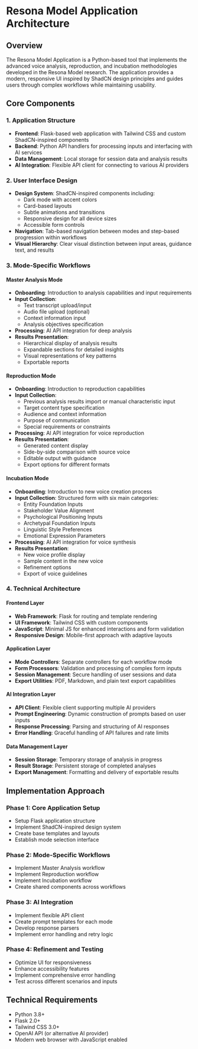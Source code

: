 # Resona Model Application Architecture

## Overview
The Resona Model Application is a Python-based tool that implements the advanced voice analysis, reproduction, and incubation methodologies developed in the Resona Model research. The application provides a modern, responsive UI inspired by ShadCN design principles and guides users through complex workflows while maintaining usability.

## Core Components

### 1. Application Structure
- **Frontend**: Flask-based web application with Tailwind CSS and custom ShadCN-inspired components
- **Backend**: Python API handlers for processing inputs and interfacing with AI services
- **Data Management**: Local storage for session data and analysis results
- **AI Integration**: Flexible API client for connecting to various AI providers

### 2. User Interface Design
- **Design System**: ShadCN-inspired components including:
  - Dark mode with accent colors
  - Card-based layouts
  - Subtle animations and transitions
  - Responsive design for all device sizes
  - Accessible form controls
- **Navigation**: Tab-based navigation between modes and step-based progression within workflows
- **Visual Hierarchy**: Clear visual distinction between input areas, guidance text, and results

### 3. Mode-Specific Workflows

#### Master Analysis Mode
- **Onboarding**: Introduction to analysis capabilities and input requirements
- **Input Collection**: 
  - Text transcript upload/input
  - Audio file upload (optional)
  - Context information input
  - Analysis objectives specification
- **Processing**: AI API integration for deep analysis
- **Results Presentation**: 
  - Hierarchical display of analysis results
  - Expandable sections for detailed insights
  - Visual representations of key patterns
  - Exportable reports

#### Reproduction Mode
- **Onboarding**: Introduction to reproduction capabilities
- **Input Collection**:
  - Previous analysis results import or manual characteristic input
  - Target content type specification
  - Audience and context information
  - Purpose of communication
  - Special requirements or constraints
- **Processing**: AI API integration for voice reproduction
- **Results Presentation**:
  - Generated content display
  - Side-by-side comparison with source voice
  - Editable output with guidance
  - Export options for different formats

#### Incubation Mode
- **Onboarding**: Introduction to new voice creation process
- **Input Collection**: Structured form with six main categories:
  - Entity Foundation Inputs
  - Stakeholder Value Alignment
  - Psychological Positioning Inputs
  - Archetypal Foundation Inputs
  - Linguistic Style Preferences
  - Emotional Expression Parameters
- **Processing**: AI API integration for voice synthesis
- **Results Presentation**:
  - New voice profile display
  - Sample content in the new voice
  - Refinement options
  - Export of voice guidelines

### 4. Technical Architecture

#### Frontend Layer
- **Web Framework**: Flask for routing and template rendering
- **UI Framework**: Tailwind CSS with custom components
- **JavaScript**: Minimal JS for enhanced interactions and form validation
- **Responsive Design**: Mobile-first approach with adaptive layouts

#### Application Layer
- **Mode Controllers**: Separate controllers for each workflow mode
- **Form Processors**: Validation and processing of complex form inputs
- **Session Management**: Secure handling of user sessions and data
- **Export Utilities**: PDF, Markdown, and plain text export capabilities

#### AI Integration Layer
- **API Client**: Flexible client supporting multiple AI providers
- **Prompt Engineering**: Dynamic construction of prompts based on user inputs
- **Response Processing**: Parsing and structuring of AI responses
- **Error Handling**: Graceful handling of API failures and rate limits

#### Data Management Layer
- **Session Storage**: Temporary storage of analysis in progress
- **Result Storage**: Persistent storage of completed analyses
- **Export Management**: Formatting and delivery of exportable results

## Implementation Approach

### Phase 1: Core Application Setup
- Setup Flask application structure
- Implement ShadCN-inspired design system
- Create base templates and layouts
- Establish mode selection interface

### Phase 2: Mode-Specific Workflows
- Implement Master Analysis workflow
- Implement Reproduction workflow
- Implement Incubation workflow
- Create shared components across workflows

### Phase 3: AI Integration
- Implement flexible API client
- Create prompt templates for each mode
- Develop response parsers
- Implement error handling and retry logic

### Phase 4: Refinement and Testing
- Optimize UI for responsiveness
- Enhance accessibility features
- Implement comprehensive error handling
- Test across different scenarios and inputs

## Technical Requirements
- Python 3.8+
- Flask 2.0+
- Tailwind CSS 3.0+
- OpenAI API (or alternative AI provider)
- Modern web browser with JavaScript enabled
